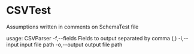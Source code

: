 # CSVTest
Assumptions written in comments on SchemaTest file


usage: CSVParser
-f,--fields <arg>   Fields to output separated by comma (,)
-i,--input <arg>    input file path
-o,--output <arg>   output file path
